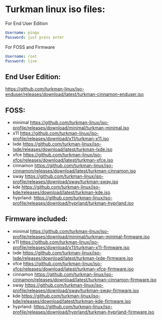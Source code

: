# Turkman linux iso files:

For End User Edition
```yaml
Username: pingu
Password: just press enter
```

For FOSS and Firmware
```yaml
Username: root
Password: live
```

## End User Edition:
https://github.com/turkman-linux/iso-enduser/releases/download/latest/turkman-cinnamon-enduser.iso

## FOSS:
* minimal https://github.com/turkman-linux/iso-profile/releases/download/minimal/turkman-minimal.iso
* x11 https://github.com/turkman-linux/iso-profile/releases/download/x11/turkman-x11.iso
* lxde https://github.com/turkman-linux/iso-lxde/releases/download/latest/turkman-lxde.iso
* xfce https://github.com/turkman-linux/iso-xfce/releases/download/latest/turkman-xfce.iso
* cinnamon https://github.com/turkman-linux/iso-cinnamon/releases/download/latest/turkman-cinnamon.iso
* sway https://github.com/turkman-linux/iso-profile/releases/download/sway/turkman-sway.iso
* kde https://github.com/turkman-linux/iso-kde/releases/download/latest/turkman-kde.iso
* hyprland: https://github.com/turkman-linux/iso-profile/releases/download/hyprland/turkman-hyprland.iso

## Firmware included:
* minimal https://github.com/turkman-linux/iso-profile/releases/download/minimal/turkman-minimal-firmware.iso
* x11 https://github.com/turkman-linux/iso-profile/releases/download/x11/turkman-x11-firmware.iso
* lxde https://github.com/turkman-linux/iso-lxde/releases/download/latest/turkman-lxde-firmware.iso
* xfce https://github.com/turkman-linux/iso-xfce/releases/download/latest/turkman-xfce-firmware.iso
* cinnamon https://github.com/turkman-linux/iso-cinnamon/releases/download/latest/turkman-cinnamon-firmware.iso
* sway https://github.com/turkman-linux/iso-profile/releases/download/sway/turkman-sway-firmware.iso
* kde https://github.com/turkman-linux/iso-kde/releases/download/latest/turkman-kde-firmware.iso
* hyprland: https://github.com/turkman-linux/iso-profile/releases/download/hyprland/turkman-hyprland-firmware.iso
